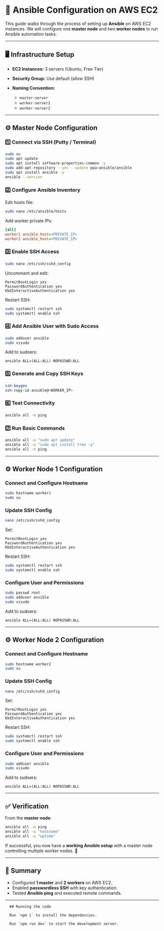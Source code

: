 
# 🚀 Ansible Configuration on AWS EC2

This guide walks through the process of setting up **Ansible** on AWS EC2 instances. We will configure one **master node** and two **worker nodes** to run Ansible automation tasks.

---

## 🖥️ Infrastructure Setup

* **EC2 Instances:** 3 servers (Ubuntu, Free Tier)
* **Security Group:** Use default (allow SSH)
* **Naming Convention:**

  * `master-server`
  * `worker-server1`
  * `worker-server2`

---

## ⚙️ Master Node Configuration

### 1️⃣ Connect via SSH (Putty / Terminal)

```bash
sudo su
sudo apt update
sudo apt install software-properties-common -y
sudo add-apt-repository --yes --update ppa:ansible/ansible
sudo apt install ansible -y
ansible --version
```

### 2️⃣ Configure Ansible Inventory

Edit hosts file:

```bash
sudo nano /etc/ansible/hosts
```

Add worker private IPs:

```ini
[all]
worker1 ansible_host=<PRIVATE_IP>
worker2 ansible_host=<PRIVATE_IP>
```

### 3️⃣ Enable SSH Access

```bash
sudo nano /etc/ssh/sshd_config
```

Uncomment and edit:

```
PermitRootLogin yes
PasswordAuthentication yes
KbdInteractiveAuthentication yes
```

Restart SSH:

```bash
sudo systemctl restart ssh
sudo systemctl enable ssh
```

### 4️⃣ Add Ansible User with Sudo Access

```bash
sudo adduser ansible
sudo visudo
```

Add to sudoers:

```
ansible ALL=(ALL:ALL) NOPASSWD:ALL
```

### 5️⃣ Generate and Copy SSH Keys

```bash
ssh-keygen
ssh-copy-id ansible@<WORKER_IP>
```

### 6️⃣ Test Connectivity

```bash
ansible all -m ping
```

### 7️⃣ Run Basic Commands

```bash
ansible all -a "sudo apt update"
ansible all -a "sudo apt install tree -y"
ansible all -m ping
```

---

## ⚙️ Worker Node 1 Configuration

### Connect and Configure Hostname

```bash
sudo hostname worker1
sudo su
```

### Update SSH Config

```bash
nano /etc/ssh/sshd_config
```

Set:

```
PermitRootLogin yes
PasswordAuthentication yes
KbdInteractiveAuthentication yes
```

Restart SSH:

```bash
sudo systemctl restart ssh
sudo systemctl enable ssh
```

### Configure User and Permissions

```bash
sudo passwd root
sudo adduser ansible
sudo visudo
```

Add to sudoers:

```
ansible ALL=(ALL:ALL) NOPASSWD:ALL
```

---

## ⚙️ Worker Node 2 Configuration

### Connect and Configure Hostname

```bash
sudo hostname worker2
sudo su
```

### Update SSH Config

```bash
nano /etc/ssh/sshd_config
```

Set:

```
PermitRootLogin yes
PasswordAuthentication yes
KbdInteractiveAuthentication yes
```

Restart SSH:

```bash
sudo systemctl restart ssh
sudo systemctl enable ssh
```

### Configure User and Permissions

```bash
sudo adduser ansible
sudo visudo
```

Add to sudoers:

```
ansible ALL=(ALL:ALL) NOPASSWD:ALL
```

---

## ✅ Verification

From the **master node**:

```bash
ansible all -m ping
ansible all -a "hostname"
ansible all -a "uptime"
```

If successful, you now have a **working Ansible setup** with a master node controlling multiple worker nodes. 🎉

---

## 📌 Summary

* Configured **1 master** and **2 workers** on AWS EC2.
* Enabled **passwordless SSH** with key authentication.
* Tested **Ansible ping** and executed remote commands.

---
```
  ## Running the code

  Run `npm i` to install the dependencies.

  Run `npm run dev` to start the development server.
```